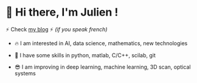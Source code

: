 👋 Hi there, I'm Julien !
======================================================

⚡ Check [my blog](https://julienguegan.github.io/) ⚡ *(if you speak french)*



- 🔥 I am interested in AI, data science, mathematics, new technologies

- 🔨 I have some skills in python, matlab, C/C++, scilab, git

- 😎 I am improving in deep learning, machine learning, 3D scan, optical systems
